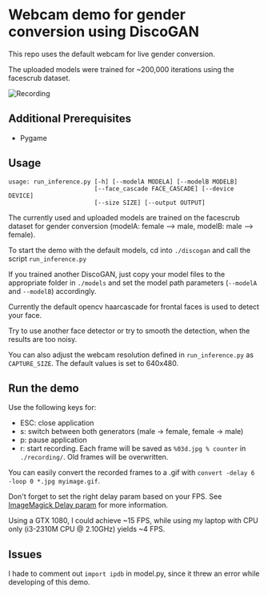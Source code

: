 Webcam demo for gender conversion using DiscoGAN
=========================================

This repo uses the default webcam for live gender conversion.

The uploaded models were trained for ~200,000 iterations using the facescrub dataset.

![Recording](https://github.com/ptrblck/DiscoGAN/raw/master/assets/live_demo_recording.gif "Recording")



Additional Prerequisites
-------------
   - Pygame

Usage
-----
```
usage: run_inference.py [-h] [--modelA MODELA] [--modelB MODELB]
                        [--face_cascade FACE_CASCADE] [--device DEVICE]
                        [--size SIZE] [--output OUTPUT] 
```
The currently used and uploaded models are trained on the facescrub dataset for gender conversion 
(modelA: female --> male, modelB: male --> female).

To start the demo with the default models, cd into `./discogan` and call the script `run_inference.py`

If you trained another DiscoGAN, just copy your model files to the appropriate folder in `./models` and set the model path parameters (`--modelA` and `--modelB`) accordingly.

Currently the default opencv haarcascade for frontal faces is used to detect your face.

Try to use another face detector or try to smooth the detection, when the results are too noisy.

You can also adjust the webcam resolution defined in `run_inference.py` as `CAPTURE_SIZE`. The default values is set to 640x480.


Run the demo
----------------
Use the following keys for:
   - ESC: close application
   - s: switch between both generators (male -> female, female -> male)
   - p: pause application
   - r: start recording. Each frame will be saved as `%03d.jpg % counter` in `./recording/`. Old frames will be overwritten.

You can easily convert the recorded frames to a .gif with ```convert -delay 6 -loop 0 *.jpg myimage.gif```.

Don't forget to set the right delay param based on your FPS. See [ImageMagick Delay param](http://www.imagemagick.org/script/command-line-options.php#delay) for more information.

Using a GTX 1080, I could achieve ~15 FPS, while using my laptop with CPU only (i3-2310M CPU @ 2.10GHz) yields ~4 FPS.


Issues
------
I hade to comment out `import ipdb` in model.py, since it threw an error while developing of this demo.
